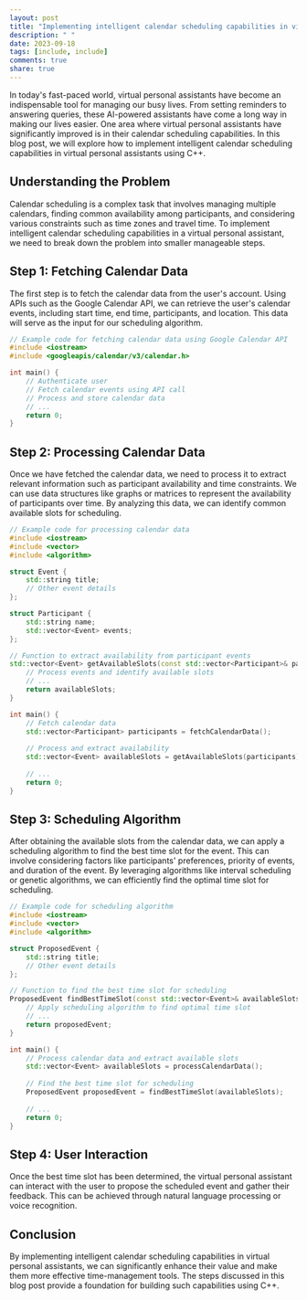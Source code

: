 ```yaml
---
layout: post
title: "Implementing intelligent calendar scheduling capabilities in virtual personal assistants with C++"
description: " "
date: 2023-09-18
tags: [include, include]
comments: true
share: true
---
```


In today's fast-paced world, virtual personal assistants have become an indispensable tool for managing our busy lives. From setting reminders to answering queries, these AI-powered assistants have come a long way in making our lives easier. One area where virtual personal assistants have significantly improved is in their calendar scheduling capabilities. In this blog post, we will explore how to implement intelligent calendar scheduling capabilities in virtual personal assistants using C++.

## Understanding the Problem
Calendar scheduling is a complex task that involves managing multiple calendars, finding common availability among participants, and considering various constraints such as time zones and travel time. To implement intelligent calendar scheduling capabilities in a virtual personal assistant, we need to break down the problem into smaller manageable steps.

## Step 1: Fetching Calendar Data
The first step is to fetch the calendar data from the user's account. Using APIs such as the Google Calendar API, we can retrieve the user's calendar events, including start time, end time, participants, and location. This data will serve as the input for our scheduling algorithm.

```cpp
// Example code for fetching calendar data using Google Calendar API
#include <iostream>
#include <googleapis/calendar/v3/calendar.h>

int main() {
    // Authenticate user
    // Fetch calendar events using API call
    // Process and store calendar data
    // ...
    return 0;
}
```

## Step 2: Processing Calendar Data
Once we have fetched the calendar data, we need to process it to extract relevant information such as participant availability and time constraints. We can use data structures like graphs or matrices to represent the availability of participants over time. By analyzing this data, we can identify common available slots for scheduling.

```cpp
// Example code for processing calendar data
#include <iostream>
#include <vector>
#include <algorithm>

struct Event {
    std::string title;
    // Other event details
};

struct Participant {
    std::string name;
    std::vector<Event> events;
};

// Function to extract availability from participant events
std::vector<Event> getAvailableSlots(const std::vector<Participant>& participants) {
    // Process events and identify available slots
    // ...
    return availableSlots;
}

int main() {
    // Fetch calendar data
    std::vector<Participant> participants = fetchCalendarData();
    
    // Process and extract availability
    std::vector<Event> availableSlots = getAvailableSlots(participants);
    
    // ...
    return 0;
}
```

## Step 3: Scheduling Algorithm
After obtaining the available slots from the calendar data, we can apply a scheduling algorithm to find the best time slot for the event. This can involve considering factors like participants' preferences, priority of events, and duration of the event. By leveraging algorithms like interval scheduling or genetic algorithms, we can efficiently find the optimal time slot for scheduling.

```cpp
// Example code for scheduling algorithm
#include <iostream>
#include <vector>
#include <algorithm>

struct ProposedEvent {
    std::string title;
    // Other event details
};

// Function to find the best time slot for scheduling
ProposedEvent findBestTimeSlot(const std::vector<Event>& availableSlots) {
    // Apply scheduling algorithm to find optimal time slot
    // ...
    return proposedEvent;
}

int main() {
    // Process calendar data and extract available slots
    std::vector<Event> availableSlots = processCalendarData();
    
    // Find the best time slot for scheduling
    ProposedEvent proposedEvent = findBestTimeSlot(availableSlots);
    
    // ...
    return 0;
}
```

## Step 4: User Interaction
Once the best time slot has been determined, the virtual personal assistant can interact with the user to propose the scheduled event and gather their feedback. This can be achieved through natural language processing or voice recognition.

## Conclusion
By implementing intelligent calendar scheduling capabilities in virtual personal assistants, we can significantly enhance their value and make them more effective time-management tools. The steps discussed in this blog post provide a foundation for building such capabilities using C++.